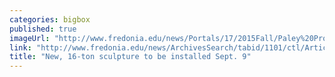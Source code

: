 ```yaml
---
categories: bigbox
published: true
imageUrl: "http://www.fredonia.edu/news/Portals/17/2015Fall/Paley%20Progression,%20Chesterwood.jpg"
link: "http://www.fredonia.edu/news/ArchivesSearch/tabid/1101/ctl/ArticleView/mid/1878/articleId/5493/Artist_to_offer_insight_on_creative_process_during_Fredonia_exhibition.aspx"
title: "New, 16-ton sculpture to be installed Sept. 9"
---
```



